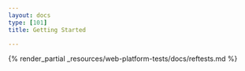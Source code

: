 ```yaml
---
layout: docs
type: [101]
title: Getting Started

---
```


{% render_partial _resources/web-platform-tests/docs/reftests.md %}
